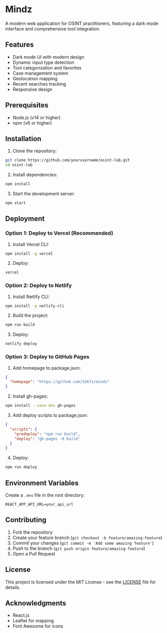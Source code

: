 # Mindz

A modern web application for OSINT practitioners, featuring a dark mode interface and comprehensive tool integration.

## Features

- Dark mode UI with modern design
- Dynamic input type detection
- Tool categorization and favorites
- Case management system
- Geolocation mapping
- Recent searches tracking
- Responsive design

## Prerequisites

- Node.js (v14 or higher)
- npm (v6 or higher)

## Installation

1. Clone the repository:
```bash
git clone https://github.com/yourusername/osint-lab.git
cd osint-lab
```

2. Install dependencies:
```bash
npm install
```

3. Start the development server:
```bash
npm start
```

## Deployment

### Option 1: Deploy to Vercel (Recommended)

1. Install Vercel CLI:
```bash
npm install -g vercel
```

2. Deploy:
```bash
vercel
```

### Option 2: Deploy to Netlify

1. Install Netlify CLI:
```bash
npm install -g netlify-cli
```

2. Build the project:
```bash
npm run build
```

3. Deploy:
```bash
netlify deploy
```

### Option 3: Deploy to GitHub Pages

1. Add homepage to package.json:
```json
{
  "homepage": "https://github.com/S2K7x/mindz"
}
```

2. Install gh-pages:
```bash
npm install --save-dev gh-pages
```

3. Add deploy scripts to package.json:
```json
{
  "scripts": {
    "predeploy": "npm run build",
    "deploy": "gh-pages -d build"
  }
}
```

4. Deploy:
```bash
npm run deploy
```

## Environment Variables

Create a `.env` file in the root directory:

```env
REACT_APP_API_URL=your_api_url
```

## Contributing

1. Fork the repository
2. Create your feature branch (`git checkout -b feature/amazing-feature`)
3. Commit your changes (`git commit -m 'Add some amazing feature'`)
4. Push to the branch (`git push origin feature/amazing-feature`)
5. Open a Pull Request

## License

This project is licensed under the MIT License - see the [LICENSE](LICENSE) file for details.

## Acknowledgments

- React.js
- Leaflet for mapping
- Font Awesome for icons
